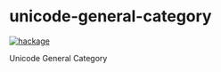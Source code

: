 # unicode-general-category

[![hackage](https://img.shields.io/hackage/v/unicode-general-category.svg)](https://hackage.haskell.org/package/unicode-general-category)

Unicode General Category
